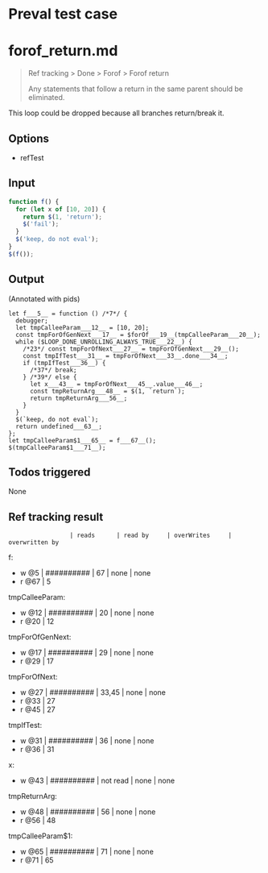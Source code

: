 # Preval test case

# forof_return.md

> Ref tracking > Done > Forof > Forof return
>
> Any statements that follow a return in the same parent should be eliminated.

This loop could be dropped because all branches return/break it.

## Options

- refTest

## Input

`````js filename=intro
function f() {
  for (let x of [10, 20]) {
    return $(1, 'return');
    $('fail');
  }
  $('keep, do not eval');
}
$(f());
`````


## Output

(Annotated with pids)

`````filename=intro
let f___5__ = function () /*7*/ {
  debugger;
  let tmpCalleeParam___12__ = [10, 20];
  const tmpForOfGenNext___17__ = $forOf___19__(tmpCalleeParam___20__);
  while ($LOOP_DONE_UNROLLING_ALWAYS_TRUE___22__) {
    /*23*/ const tmpForOfNext___27__ = tmpForOfGenNext___29__();
    const tmpIfTest___31__ = tmpForOfNext___33__.done___34__;
    if (tmpIfTest___36__) {
      /*37*/ break;
    } /*39*/ else {
      let x___43__ = tmpForOfNext___45__.value___46__;
      const tmpReturnArg___48__ = $(1, `return`);
      return tmpReturnArg___56__;
    }
  }
  $(`keep, do not eval`);
  return undefined___63__;
};
let tmpCalleeParam$1___65__ = f___67__();
$(tmpCalleeParam$1___71__);
`````


## Todos triggered


None


## Ref tracking result


                     | reads      | read by     | overWrites     | overwritten by
f:
  - w @5       | ########## | 67          | none           | none
  - r @67      | 5

tmpCalleeParam:
  - w @12          | ########## | 20          | none           | none
  - r @20          | 12

tmpForOfGenNext:
  - w @17           | ########## | 29          | none           | none
  - r @29           | 17

tmpForOfNext:
  - w @27           | ########## | 33,45       | none           | none
  - r @33           | 27
  - r @45           | 27

tmpIfTest:
  - w @31           | ########## | 36          | none           | none
  - r @36           | 31

x:
  - w @43           | ########## | not read    | none           | none

tmpReturnArg:
  - w @48           | ########## | 56          | none           | none
  - r @56           | 48

tmpCalleeParam$1:
  - w @65            | ########## | 71          | none           | none
  - r @71            | 65
